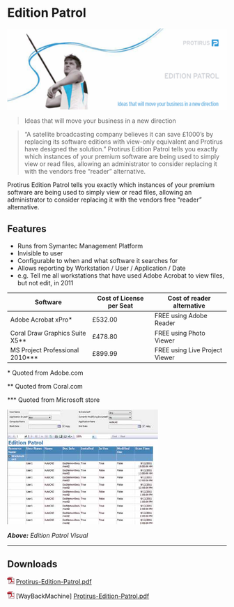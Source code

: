 # Edition Patrol

![EditionPatrol](/docs/images/EditionPatrol.png)

> Ideas that will move your business in a new direction

> “A satellite broadcasting company believes it can save £1000’s by replacing its software editions with view-only equivalent and Protirus have designed the solution.”
Protirus Edition Patrol tells you exactly which instances of your premium software are being used to simply view or read files, allowing an administrator to consider replacing it with the vendors free “reader” alternative.

Protirus Edition Patrol tells you exactly which instances of your premium software are being used to simply view or read files, allowing an administrator to consider replacing it with the vendors free “reader” alternative.

## Features

- Runs from Symantec Management Platform
- Invisible to user
- Configurable to when and what software it searches for
- Allows reporting by Workstation / User / Application / Date
- e.g. Tell me all workstations that have used Adobe Acrobat to view files, but not edit, in 2011

| Software | Cost of License per Seat | Cost of reader alternative |
|--|--|--|
| Adobe Acrobat xPro* | £532.00 | FREE using Adobe Reader |
| Coral Draw Graphics Suite X5** | £478.80 | FREE using Photo Viewer |
| MS Project Professional 2010*** | £899.99 | FREE using Live Project Viewer |

\* Quoted from Adobe.com

** Quoted from Coral.com

*** Quoted from Microsoft store

![Edition Patrol Visual](/docs/images/EditionPatrolVisual.png)

***Above:** Edition Patrol Visual*

---

## Downloads

![pdf](/docs/images/pdf.png) [Protirus-Edition-Patrol.pdf](docs/Protirus-Edition-Patrol.pdf)

![pdf](/docs/images/pdf.png) [WayBackMachine] [Protirus-Edition-Patrol.pdf](https://web.archive.org/web/20120704020956/http://www.protirus.com:80/pdf/en/Protirus-Edition-Patrol.pdf)